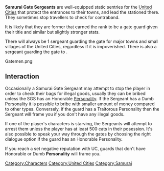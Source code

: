 **Samurai Gate Sergeants** are well-equipped static sentries for the
[United Cities](03%20-%20Projects%20&%20Wikis/Kenshi/Kenshi%20Wiki/Kenshi%20Wiki%20Template/United_Cities.md "wikilink") that protect the entrances to
their towns, and lead the [](Samurai_Gate_Guard.md) stationed there. They sometimes
stop travellers to check for contraband.

It is likely that they are former [](Samurai_Sergeant.md) that earned the rank to be a
gate guard given their title and similar but slightly stronger stats.

There will always be 1 sergeant guarding the gate for major towns and
small villages of the United Cities, regardless if it is impoverished.
There is also a sergeant guarding the gate to [](Tengu's_Vault.md).

Gatemen.png

## Interaction

Occasionally a Samurai Gate Sergeant may attempt to stop the player in
order to check their bags for illegal goods, usually they can be bribed
unless the SGS has an Honorable [Personality](Personality.md "wikilink").
If the Sergeant has a Dumb Personality it is possible to bribe with
smaller amount of money compared to other types. Conversely, if the
guard has a Traitorous Personality then the Sergeant will frame you if
you don't have any illegal goods.

If one of the player's characters is starving, the Sergeants will
attempt to arrest them unless the player has at least 500 cats in their
posession. It's also possible to speak your way through the gates by
choosing the right dialogue option if the guard has an Honorable
Personality.

If you reach a set negative reputation with UC, guards that don't have
Honorable or Dumb **Personality** will frame you.



[Category:Characters](Category:Characters "wikilink") [Category:United
Cities](Category:United_Cities "wikilink")
[Category:Samurai](Category:Samurai "wikilink")